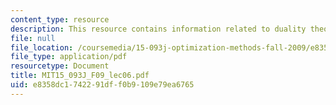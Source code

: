 ```yaml
---
content_type: resource
description: This resource contains information related to duality theory II.
file: null
file_location: /coursemedia/15-093j-optimization-methods-fall-2009/e8358dc1742291dff0b9109e79ea6765_MIT15_093J_F09_lec06.pdf
file_type: application/pdf
resourcetype: Document
title: MIT15_093J_F09_lec06.pdf
uid: e8358dc1-7422-91df-f0b9-109e79ea6765
---
```


